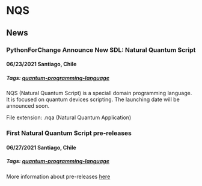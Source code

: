 # NQS
## News
### PythonForChange Announce New SDL: Natural Quantum Script 
#### 06/23/2021 Santiago, Chile
##### Tags: [quantum-programming-language](https://github.com/topics/quantum-programming-language)

NQS (Natural Quantum Script) is a speciall domain programming language. It is focused on quantum devices scripting.
The launching date will be announced soon.

File extension: .nqa (Natural Quantum Application)
<br>

### First Natural Quantum Script pre-releases 
#### 06/27/2021 Santiago, Chile
##### Tags: [quantum-programming-language](https://github.com/topics/quantum-programming-language)

More information about pre-releases [here](https://github.com/eanorambuena/NQS)
